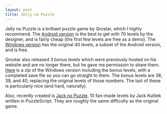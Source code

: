 ```yaml
---
layout: post
title: Jelly no Puzzle
---
```


Jelly no Puzzle is a brilliant puzzle game by Qrostar, which I highly recommend. The [Android version](https://play.google.com/store/apps/details?id=com.jellycrew.jellynopuzzle&hl=en) is the best to get with 70 levels by the designer, and is fairly cheap (the first few levels are free as a demo). The [Windows version](http://qrostar.skr.jp/en/jelly/) has the original 40 levels, a subset of the Android version, and is free. 

Qrostar also released 3 bonus levels which were previously hosted on his website and are no longer there, but he gave me permission to share them. [Here](https://github.com/JoeltheFox/joelthefox.github.io/blob/master/jelly1000.zip?raw=true) is a zip of the Windows version including the bonus levels, with a completed save file so you can go straight to them. The bonus levels are 38, 39, and 40, replacing the original levels of those numbers. The last of these is particularly nice (and hard, naturally). 

Also, recently created is [Jack no Puzzle](https://jackkutilek.itch.io/jack-no-puzzle), 10 fan-made levels by Jack Kutilek written in PuzzleScript. They are roughly the same difficulty as the original game.
